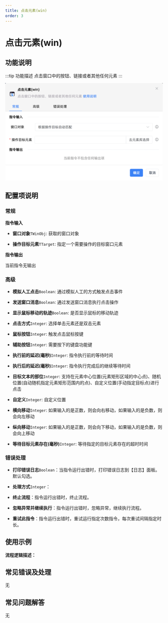 ```yaml
---
title: 点击元素(win)
order: 3
---
```


# 点击元素(win)

## 功能说明

:::tip 功能描述
点击窗口中的按钮、链接或者其他任何元素
:::

![点击元素(win)](../../assets/点击元素(win)_command.png)

## 配置项说明

### 常规

**指令输入**

- **窗口对象**`TWinObj`: 获取的窗口对象

- **操作目标元素**`TTarget`: 指定一个需要操作的目标窗口元素


**指令输出**

当前指令无输出

### 高级

- **模拟人工点击**`Boolean`: 通过模拟人工的方式触发点击事件

- **发送窗口消息**`Boolean`: 通过发送窗口消息执行点击操作

- **显示鼠标移动的轨迹**`Boolean`: 是否显示鼠标的移动轨迹

- **点击方式**`Integer`: 选择单击元素还是双击元素

- **鼠标按钮**`Integer`: 触发点击鼠标按键

- **辅助按钮**`Integer`: 需要按下的键盘功能键

- **执行前的延迟(毫秒)**`Integer`: 指令执行前的等待时间

- **执行后的延迟(毫秒)**`Integer`: 指令执行完成后的继续等待时间

- **目标文本的部位**`Integer`: 支持在元素中心位置(元素矩形区域的中心点)、随机位置(自动随机指定元素矩形范围内的点)、自定义位置(手动指定目标点)进行点击

- **自定义**`Integer`: 自定义位置

- **横向移动**`Integer`: 如果输入的是正数，则会向右移动，如果输入的是负数，则会向左移动

- **纵向移动**`Integer`: 如果输入的是正数，则会向下移动，如果输入的是负数，则会向上移动

- **等待目标元素存在(毫秒)**`Integer`: 等待指定的目标元素存在的超时时间

### 错误处理

- **打印错误日志**`Boolean`：当指令运行出错时，打印错误日志到【日志】面板。默认勾选。

- **处理方式**`Integer`：

 - **终止流程**：指令运行出错时，终止流程。

 - **忽略异常并继续执行**：指令运行出错时，忽略异常，继续执行流程。

 - **重试此指令**：指令运行出错时，重试运行指定次数指令，每次重试间隔指定时长。

## 使用示例

**流程逻辑描述：** 

## 常见错误及处理

无

## 常见问题解答

无

